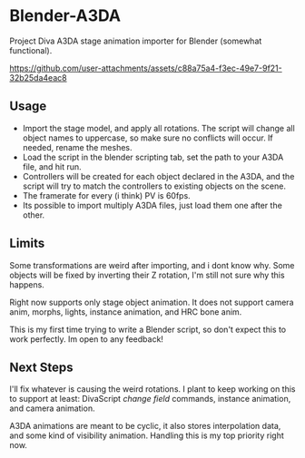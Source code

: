 # Blender-A3DA
Project Diva A3DA stage animation importer for Blender (somewhat functional).



https://github.com/user-attachments/assets/c88a75a4-f3ec-49e7-9f21-32b25da4eac8

## Usage
- Import the stage model, and apply all rotations. The script will change all object names to uppercase, so make sure no conflicts will occur. If needed, rename the meshes.
- Load the script in the blender scripting tab, set the path to your A3DA file, and hit run.
- Controllers will be created for each object declared in the A3DA, and the script will try to match the controllers to existing objects on the scene.
- The framerate for every (i think) PV is 60fps.
- Its possible to import multiply A3DA files, just load them one after the other.

## Limits
Some transformations are weird after importing, and i dont know why. Some objects will be fixed by inverting their Z rotation, I'm still not sure why this happens.

Right now supports only stage object animation.
It does not support camera anim, morphs, lights, instance animation, and HRC bone anim.

This is my first time trying to write a Blender script, so don't expect this to work perfectly.
Im open to any feedback!

## Next Steps
I'll fix whatever is causing the weird rotations. 
I plant to keep working on this to support at least: 
DivaScript _change field_ commands, instance animation, and camera animation. 

A3DA animations are meant to be cyclic, it also stores interpolation data, and some kind of visibility animation. Handling this is my top priority right now. 
